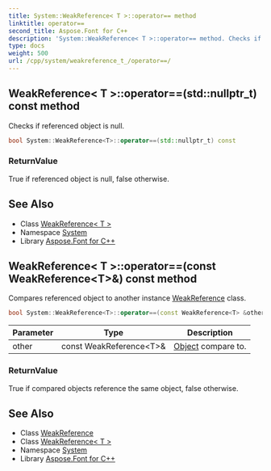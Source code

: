 ```yaml
---
title: System::WeakReference< T >::operator== method
linktitle: operator==
second_title: Aspose.Font for C++
description: 'System::WeakReference< T >::operator== method. Checks if referenced object is null in C++.'
type: docs
weight: 500
url: /cpp/system/weakreference_t_/operator==/
---
```

## WeakReference< T >::operator==(std::nullptr_t) const method


Checks if referenced object is null.

```cpp
bool System::WeakReference<T>::operator==(std::nullptr_t) const
```


### ReturnValue

True if referenced object is null, false otherwise.

## See Also

* Class [WeakReference< T >](../)
* Namespace [System](../../)
* Library [Aspose.Font for C++](../../../)
## WeakReference< T >::operator==(const WeakReference\<T\>\&) const method


Compares referenced object to another instance [WeakReference](../../weakreference/) class.

```cpp
bool System::WeakReference<T>::operator==(const WeakReference<T> &other) const
```


| Parameter | Type | Description |
| --- | --- | --- |
| other | const WeakReference\<T\>\& | [Object](../../object/) compare to. |

### ReturnValue

True if compared objects reference the same object, false otherwise.

## See Also

* Class [WeakReference](../../weakreference/)
* Class [WeakReference< T >](../)
* Namespace [System](../../)
* Library [Aspose.Font for C++](../../../)
